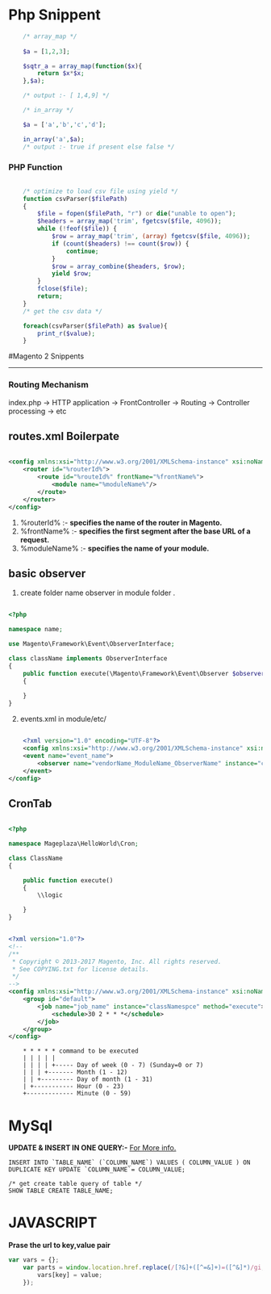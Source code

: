 # Php Snippent 
<!-- php built-in function snippents -->
```php 
    /* array_map */
    
    $a = [1,2,3];

    $sqtr_a = array_map(function($x){
        return $x*$x;
    },$a);

    /* output :- [ 1,4,9] */

    /* in_array */

    $a = ['a','b','c','d'];

    in_array('a',$a);
    /* output :- true if present else false */

```
### PHP Function 


```php

    /* optimize to load csv file using yield */
    function csvParser($filePath)
    {
        $file = fopen($filePath, "r") or die("unable to open");
        $headers = array_map('trim', fgetcsv($file, 4096));
        while (!feof($file)) {
            $row = array_map('trim', (array) fgetcsv($file, 4096));
            if (count($headers) !== count($row)) {
                continue;
            }
            $row = array_combine($headers, $row);
            yield $row;
        }
        fclose($file);
        return;
    }
    /* get the csv data */

    foreach(csvParser($filePath) as $value){
        print_r($value);
    }

```

#Magento 2 Snippents
___
 
### Routing Mechanism

index.php -> HTTP application -> FrontController -> Routing -> Controller processing -> etc


## routes.xml Boilerpate

```xml

<config xmlns:xsi="http://www.w3.org/2001/XMLSchema-instance" xsi:noNamespaceSchemaLocation="urn:magento:framework:App/etc/routes.xsd">
    <router id="%routerId%">
        <route id="%routeId%" frontName="%frontName%">
            <module name="%moduleName%"/>
        </route>
    </router>
</config>
```

1. %routerId%   :- **specifies the name of the router in Magento.**  
2. %frontName%  :- **specifies the first segment after the base URL of a request.**
3. %moduleName% :- **specifies the name of your module.**

## basic observer 

1. create folder name observer in module folder .

```php

<?php 

namespace name;

use Magento\Framework\Event\ObserverInterface;

class className implements ObserverInterface
{
    public function execute(\Magento\Framework\Event\Observer $observer)
    {
        
    }
}


```

2. events.xml in module/etc/

```xml 

    <?xml version="1.0" encoding="UTF-8"?>
    <config xmlns:xsi="http://www.w3.org/2001/XMLSchema-instance" xsi:noNamespaceSchemaLocation="../../../../../../lib/internal/Magento/Framework/Event/etc/events.xsd">
    <event name="event_name">
        <observer name="vendorName_ModuleName_ObserverName" instance="class_namespace" />
    </event>
</config>

```

## CronTab 


```php 

<?php

namespace Mageplaza\HelloWorld\Cron;

class ClassName
{

	public function execute()
	{
        \\logic

	}
}

```


```xml 

<?xml version="1.0"?>
<!--
/**
 * Copyright © 2013-2017 Magento, Inc. All rights reserved.
 * See COPYING.txt for license details.
 */
-->
<config xmlns:xsi="http://www.w3.org/2001/XMLSchema-instance" xsi:noNamespaceSchemaLocation="urn:magento:module:Magento_Cron:etc/crontab.xsd">
    <group id="default">
        <job name="job_name" instance="classNamespce" method="execute">
            <schedule>30 2 * * *</schedule>
        </job>
    </group>
</config>

```

```
    * * * * * command to be executed
    | | | | |
    | | | | +----- Day of week (0 - 7) (Sunday=0 or 7)
    | | | +------- Month (1 - 12)
    | | +--------- Day of month (1 - 31)
    | +----------- Hour (0 - 23)
    +------------- Minute (0 - 59)

```


# MySql 


**UPDATE & INSERT IN ONE QUERY:-**
[For More info.](https://dev.mysql.com/doc/refman/8.0/en/insert-on-duplicate.html)
```mysql
INSERT INTO `TABLE_NAME` (`COLUMN_NAME`) VALUES ( COLUMN_VALUE ) ON DUPLICATE KEY UPDATE `COLUMN_NAME`= COLUMN_VALUE;

/* get create table query of table */
SHOW TABLE CREATE TABLE_NAME;
```


# JAVASCRIPT

**Prase the url to key,value pair**
```javascript
var vars = {};
    var parts = window.location.href.replace(/[?&]+([^=&]+)=([^&]*)/gi, function(m,key,value) {
        vars[key] = value;
    });
```